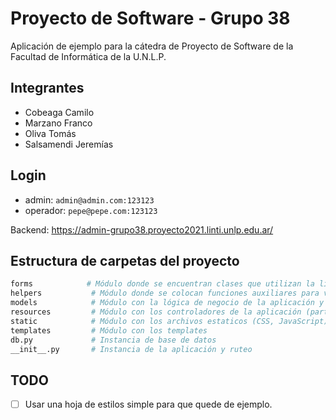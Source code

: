 # Proyecto de Software - Grupo 38

Aplicación de ejemplo para la cátedra de Proyecto de Software de la Facultad de Informática de la U.N.L.P.

## Integrantes

- Cobeaga Camilo
- Marzano Franco
- Oliva Tomás
- Salsamendi Jeremías

## Login

- admin: `admin@admin.com:123123`
- operador: `pepe@pepe.com:123123`

Backend: https://admin-grupo38.proyecto2021.linti.unlp.edu.ar/

## Estructura de carpetas del proyecto

```bash
forms            # Módulo donde se encuentran clases que utilizan la libreria WTForms
helpers           # Módulo donde se colocan funciones auxiliares para varias partes del código
models            # Módulo con la lógica de negocio de la aplicación y la conexión a la base de datos
resources         # Módulo con los controladores de la aplicación (parte web)
static            # Módulo con los archivos estaticos (CSS, JavaScript)
templates         # Módulo con los templates
db.py             # Instancia de base de datos
__init__.py       # Instancia de la aplicación y ruteo
```

## TODO

- [ ] Usar una hoja de estilos simple para que quede de ejemplo.
